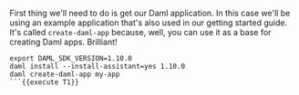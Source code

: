 First thing we'll need to do is get our Daml application. In this case we'll be using an example application that's also used in our getting started guide. It's called `create-daml-app` because, well, you can use it as a base for creating Daml apps. Brilliant!

```
export DAML_SDK_VERSION=1.10.0
daml install --install-assistant=yes 1.10.0
daml create-daml-app my-app
```{{execute T1}}
